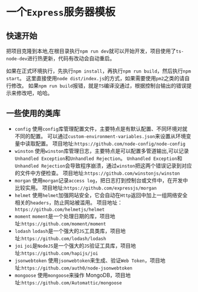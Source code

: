 # 一个`Express`服务器模板

## 快速开始

把项目克隆到本地,在根目录执行`npm run dev`就可以开始开发，项目使用了`ts-node-dev`进行热更新，代码有改动会自动重启。

如果在正式环境执行，先执行`npm install`，再执行`npm run build`，然后执行`npm start`。
这里直接使用`node dist/index.js`的方式，如果需要使用`pm2`之类的请自行修改。
如果`npm run build`报错，就是`TS`编译没通过，根据控制台输出的错误提示来修改吧，哈哈。

## 一些使用的类库

- `config`
  使用`config`库管理配置文件，主要特点是有默认配置、不同环境对就不同的配置。
  可以通过`custom-environment-variables.json`来设置从环境变量中读取配置。
  项目地址:`https://github.com/node-config/node-config`
- `winston`
  使用`winston`库管理日志，主要特点是可以配置多管道输出,可以记录`Unhandled Exception`和`Unhandled Rejection`。
  `Unhandled Exception`和`Unhandled Rejection`会导致程序崩溃，通过`winston`把这两个错误记录到对应的文件中方便检查。
  项目地址:`https://github.com/winstonjs/winston`
- `morgan`
  使用`morgan`记录`access log`，把日志打到控制台或文件中，在开发中比较实用。
  项目地址:`https://github.com/expressjs/morgan`
- `helmet`
  使用`helmet`加强网站安全，它会自动在`Http`返回中加上一组网络安全相关的`headers`，防止网站被滥用。
  项目地址：`https://github.com/helmetjs/helmet`
- `moment`
  `moment`是一个处理日期的库，项目地址:`https://github.com/moment/moment`
- `lodash`
  `lodash`是一个强大的`JS`工具类库，项目地址:`https://github.com/lodash/lodash`
- `joi`
  `joi`是`NodeJS`是一个强大的`JS`验证工具库，项目地址:`https://github.com/hapijs/joi`
- `jsonwebtoken`
  使用`jsonwebtoken`来生成、验证`Web Token`，项目地址:`https://github.com/auth0/node-jsonwebtoken`
- `mongoose`
  使用`mongoose`来操作 MongoDB，项目地址:`https://github.com/Automattic/mongoose`
